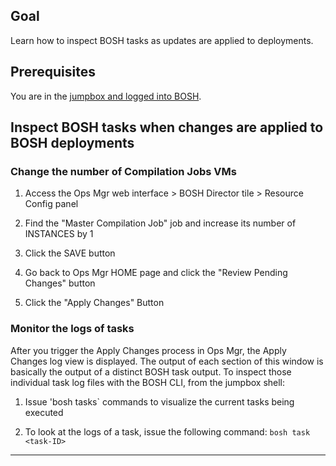 ## Goal

Learn how to inspect BOSH tasks as updates are applied to deployments.

## Prerequisites

You are in the [jumpbox and logged into BOSH](/demos/00_lab-connect/).

## Inspect BOSH tasks when changes are applied to BOSH deployments

### Change the number of Compilation Jobs VMs

1. Access the Ops Mgr web interface > BOSH Director tile > Resource Config panel

1. Find the "Master Compilation Job" job and increase its number of INSTANCES by 1

1. Click the SAVE button

1. Go back to Ops Mgr HOME page and click the "Review Pending Changes" button

1. Click the "Apply Changes" Button


###  Monitor the logs of tasks

After you trigger the Apply Changes process in Ops Mgr, the Apply Changes log view is displayed.
The output of each section of this window is basically the output of a distinct BOSH task output.
To inspect those individual task log files with the BOSH CLI, from the jumpbox shell:

1. Issue 'bosh tasks` commands to visualize the current tasks being executed

1. To look at the logs of a task, issue the following command: `bosh task <task-ID>`

---